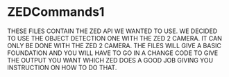 # ZEDCommands1

THESE FILES CONTAIN THE ZED API WE WANTED TO USE. WE DECIDED TO USE THE OBJECT DETECTION ONE WITH THE ZED 2 CAMERA.
IT CAN ONLY BE DONE WITH THE ZED 2 CAMERA. THE FILES WILL GIVE A BASIC FOUNDATION AND YOU WILL HAVE TO GO IN A CHANGE
CODE TO GIVE THE OUTPUT YOU WANT WHICH ZED DOES A GOOD JOB GIVING YOU INSTRUCTION ON HOW TO DO THAT.
